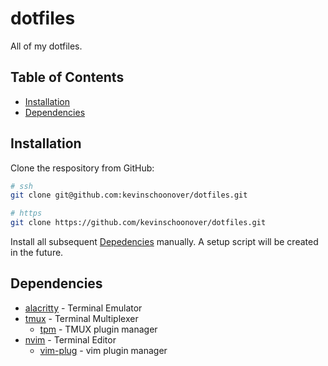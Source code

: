# dotfiles
All of my dotfiles.

## Table of Contents

- [Installation](#installation)
- [Dependencies](#dependencies)

## Installation
Clone the respository from GitHub:
```sh
# ssh
git clone git@github.com:kevinschoonover/dotfiles.git

# https
git clone https://github.com/kevinschoonover/dotfiles.git
```

Install all subsequent [Depedencies](#dependencies) manually. A setup script
will be created in the future.

## Dependencies
+ [alacritty](https://github.com/jwilm/alacritty) - Terminal Emulator
+ [tmux](https://github.com/tmux/tmux) - Terminal Multiplexer
    - [tpm](https://github.com/tmux-plugins/tpm) - TMUX plugin manager
+ [nvim](https://github.com/neovim/neovim) - Terminal Editor
    - [vim-plug](https://github.com/junegunn/vim-plug) - vim plugin manager

